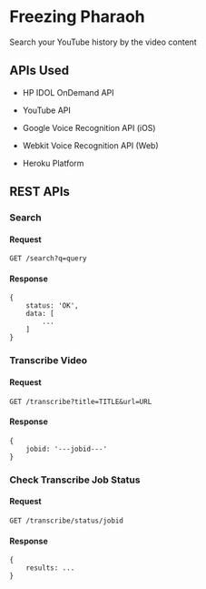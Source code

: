 # Freezing Pharaoh
Search your YouTube history by the video content

## APIs Used
- HP IDOL OnDemand API
- YouTube API
- Google Voice Recognition API (iOS)
- Webkit Voice Recognition API (Web)

- Heroku Platform

## REST APIs

### Search
#### Request
```
GET /search?q=query
```

#### Response
```
{
    status: 'OK',
    data: [
        ...
    ]
}
```


### Transcribe Video
#### Request
```
GET /transcribe?title=TITLE&url=URL
```

#### Response
```
{
    jobid: '---jobid---'
}
```


### Check Transcribe Job Status
#### Request
```
GET /transcribe/status/jobid
```

#### Response
```
{
    results: ...
}
```
